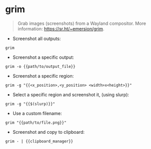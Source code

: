 # grim

> Grab images (screenshots) from a Wayland compositor.
> More information: <https://sr.ht/~emersion/grim>.

- Screenshot all outputs:

`grim`

- Screenshot a specific output:

`grim -o {{path/to/output_file}}`

- Screenshot a specific region:

`grim -g "{{<x_position>,<y_position> <width>x<height>}}"`

- Select a specific region and screenshot it, (using slurp):

`grim -g "{{$(slurp)}}"`

- Use a custom filename:

`grim "{{path/to/file.png}}"`

- Screenshot and copy to clipboard:

`grim - | {{clipboard_manager}}`
